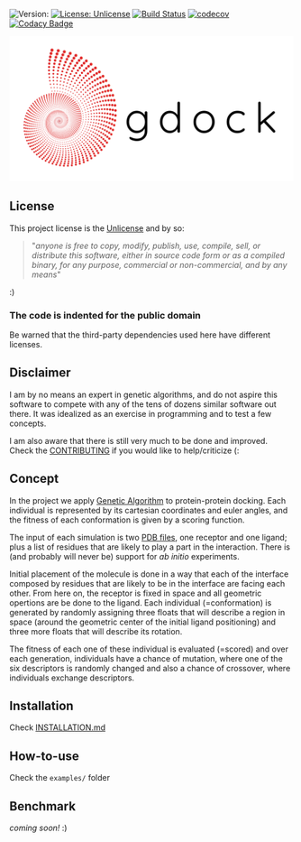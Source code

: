 ![Version:](https://img.shields.io/badge/version-unreleased-inactive)
[![License: Unlicense](https://img.shields.io/badge/license-Unlicense-blue.svg)](http://unlicense.org/) 
[![Build Status](https://travis-ci.com/rvhonorato/gdock.svg?branch=master)](https://travis-ci.com/rvhonorato/gdock)
[![codecov](https://codecov.io/gh/rvhonorato/gdock/branch/master/graph/badge.svg)](https://codecov.io/gh/rvhonorato/gdock)
[![Codacy Badge](https://app.codacy.com/project/badge/Grade/a794c83bedbc4e50b4bb6a0ed73ba3d0)](https://www.codacy.com/gh/rvhonorato/gdock/dashboard?utm_source=github.com&utm_medium=referral&utm_content=rvhonorato/gdock&utm_campaign=Badge_Grade) 


![logo](imgs/gdock_logo.png)


## License

This project license is the [Unlicense](https://unlicense.org) and by so:

> "_anyone is free to copy, modify, publish, use, compile, sell, or distribute this software, either in source code form or as a compiled binary, for any purpose, commercial or non-commercial, and by any means_" 

:) 

### **The code is indented for the public domain**

Be warned that the third-party dependencies used here have different licenses.

## Disclaimer

I am by no means an expert in genetic algorithms, and do not aspire this software to compete with any of the tens of dozens similar software out there. It was idealized as an exercise in programming and to test a few concepts.

I am also aware that there is still very much to be done and improved. Check the [CONTRIBUTING](CONTRIBUTING.md) if you would like to help/criticize (:

## Concept

In the project we apply [Genetic Algorithm](https://en.wikipedia.org/wiki/Genetic_algorithm) to protein-protein docking. Each individual is represented by its cartesian coordinates and euler angles, and the fitness of each conformation is given by a scoring function.

The input of each simulation is two [PDB files](https://pdb101.rcsb.org/learn/guide-to-understanding-pdb-data/introduction), one receptor and one ligand; plus a list of residues that are likely to play a part in the interaction. There is (and probably will never be) support for _ab initio_ experiments.

Initial placement of the molecule is done in a way that each of the interface composed by residues that are likely to be in the interface are facing each other. From here on, the receptor is fixed in space and all geometric opertions are be done to the ligand. Each individual (=conformation) is generated by randomly assigning three floats that will describe a region in space (around the geometric center of the initial ligand positioning) and three more floats that will describe its rotation. 

The fitness of each one of these individual is evaluated (=scored) and over each generation, individuals have a chance of mutation, where one of the six descriptors is randomly changed and also a chance of crossover, where individuals exchange descriptors.

## Installation

Check [INSTALLATION.md](INSTALLATION.md)

## How-to-use

Check the `examples/` folder

## Benchmark

_coming soon!_ :)
